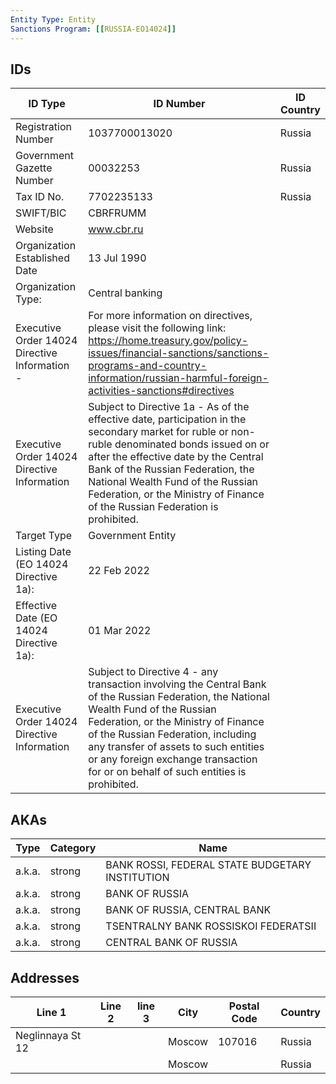 ```yaml
---
Entity Type: Entity
Sanctions Program: [[RUSSIA-EO14024]]
---
```


## IDs
| ID Type | ID Number | ID Country |
|---------|-----------|------------|
| Registration Number | 1037700013020 | Russia |
| Government Gazette Number | 00032253 | Russia |
| Tax ID No. | 7702235133 | Russia |
| SWIFT/BIC | CBRFRUMM |  |
| Website | www.cbr.ru |  |
| Organization Established Date | 13 Jul 1990 |  |
| Organization Type: | Central banking |  |
| Executive Order 14024 Directive Information - | For more information on directives, please visit the following link: https://home.treasury.gov/policy-issues/financial-sanctions/sanctions-programs-and-country-information/russian-harmful-foreign-activities-sanctions#directives |  |
| Executive Order 14024 Directive Information | Subject to Directive 1a - As of the effective date, participation in the secondary market for ruble or non-ruble denominated bonds issued on or after the effective date by the Central Bank of the Russian Federation, the National Wealth Fund of the Russian Federation, or the Ministry of Finance of the Russian Federation is prohibited. |  |
| Target Type | Government Entity |  |
| Listing Date (EO 14024 Directive 1a): | 22 Feb 2022 |  |
| Effective Date (EO 14024 Directive 1a): | 01 Mar 2022 |  |
| Executive Order 14024 Directive Information | Subject to Directive 4 - any transaction involving the Central Bank of the Russian Federation, the National Wealth Fund of the Russian Federation, or the Ministry of Finance of the Russian Federation, including any transfer of assets to such entities or any foreign exchange transaction for or on behalf of such entities is prohibited. |  |


## AKAs
| Type | Category | Name      | 
|------|----------|-----------|
| a.k.a. | strong | BANK ROSSI, FEDERAL STATE BUDGETARY INSTITUTION |
| a.k.a. | strong | BANK OF RUSSIA |
| a.k.a. | strong | BANK OF RUSSIA, CENTRAL BANK |
| a.k.a. | strong | TSENTRALNY BANK ROSSISKOI FEDERATSII |
| a.k.a. | strong | CENTRAL BANK OF RUSSIA |


## Addresses
| Line 1 | Line 2 | line 3 | City | Postal Code| Country | 
|--------|--------|--------|------|------------|---------|
| Neglinnaya St 12 |  |  | Moscow | 107016 | Russia |
|  |  |  | Moscow |  | Russia |


